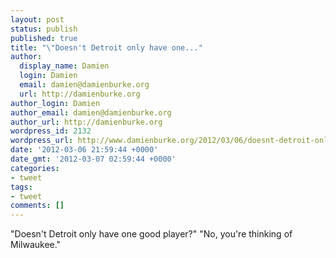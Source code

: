 ```yaml
---
layout: post
status: publish
published: true
title: "\"Doesn't Detroit only have one..."
author:
  display_name: Damien
  login: Damien
  email: damien@damienburke.org
  url: http://damienburke.org
author_login: Damien
author_email: damien@damienburke.org
author_url: http://damienburke.org
wordpress_id: 2132
wordpress_url: http://www.damienburke.org/2012/03/06/doesnt-detroit-only-have-one/
date: '2012-03-06 21:59:44 +0000'
date_gmt: '2012-03-07 02:59:44 +0000'
categories:
- tweet
tags:
- tweet
comments: []
---
```

<p>"Doesn't Detroit only have one good player?" "No, you're thinking of Milwaukee."</p>
